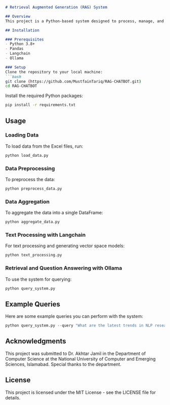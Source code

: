 
```markdown
# Retrieval Augmented Generation (RAG) System

## Overview
This project is a Python-based system designed to process, manage, and retrieve data from a repository of Master's theses. It leverages data manipulation libraries and natural language processing (NLP) techniques to provide sophisticated querying capabilities, enhancing research accessibility and efficiency.

## Installation

### Prerequisites
- Python 3.8+
- Pandas
- Langchain
- Ollama

### Setup
Clone the repository to your local machine:
```bash
git clone (https://github.com/MustfainTariq/RAG-CHATBOT.git)
cd RAG-CHATBOT
```

Install the required Python packages:
```bash
pip install -r requirements.txt
```

## Usage

### Loading Data
To load data from the Excel files, run:
```python
python load_data.py
```

### Data Preprocessing
To preprocess the data:
```python
python preprocess_data.py
```

### Data Aggregation
To aggregate the data into a single DataFrame:
```python
python aggregate_data.py
```

### Text Processing with Langchain
For text processing and generating vector space models:
```python
python text_processing.py
```

### Retrieval and Question Answering with Ollama
To use the system for querying:
```python
python query_system.py
```

## Example Queries
Here are some example queries you can perform with the system:
```python
python query_system.py --query "What are the latest trends in NLP research?"
```

## Acknowledgments
This project was submitted to Dr. Akhtar Jamil in the Department of Computer Science at the National University of Computer and Emerging Sciences, Islamabad. Special thanks to the department.

## License
This project is licensed under the MIT License - see the LICENSE file for details.
```
